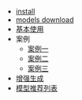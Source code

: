<!-- _sidebar.md -->

* [install](doc/install.md)
* [models download](doc/models_download.md)
* [基本使用](doc/basic_usage.md)
* 案例
	* [案例一](/doc/case/case1.md)
	* [案例二](/doc/case/case2.md)
	* [案例三](/doc/comfyuidocEx/case3.md)
* [增强生成](doc/usage_enhancement.md)
* [模型推荐列表](doc/ModelList.md)
